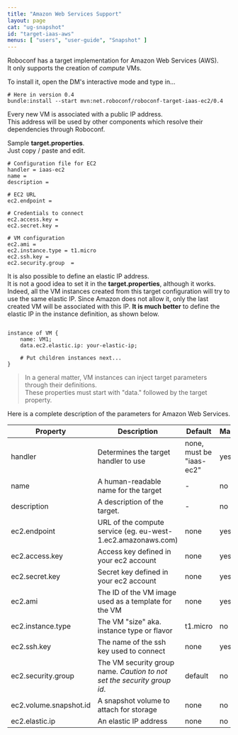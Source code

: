 ```yaml
---
title: "Amazon Web Services Support"
layout: page
cat: "ug-snapshot"
id: "target-iaas-aws"
menus: [ "users", "user-guide", "Snapshot" ]
---
```


Roboconf has a target implementation for Amazon Web Services (AWS).  
It only supports the creation of *compute* VMs.

To install it, open the DM's interactive mode and type in...

```properties
# Here in version 0.4
bundle:install --start mvn:net.roboconf/roboconf-target-iaas-ec2/0.4
```

Every new VM is associated with a public IP address.  
This address will be used by other components which resolve their dependencies through Roboconf.

Sample **target.properties**.  
Just copy / paste and edit.

```properties
# Configuration file for EC2
handler = iaas-ec2
name = 
description = 

# EC2 URL
ec2.endpoint = 

# Credentials to connect
ec2.access.key = 
ec2.secret.key = 

# VM configuration
ec2.ami	= 
ec2.instance.type = t1.micro
ec2.ssh.key = 
ec2.security.group	= 
```

It is also possible to define an elastic IP address.  
It is not a good idea to set it in the **target.properties**, although it works.
Indeed, all the VM instances created from this target configuration will try to use the same elastic IP.
Since Amazon does not allow it, only the last created VM will be associated with this IP. 
**It is much better** to define the elastic IP in the instance definition, as shown below.

<pre><code class="language-roboconf">
instance of VM {
	name: VM1;
	data.ec2.elastic.ip: your-elastic-ip;

	# Put children instances next...
}
</code></pre>

> In a general matter, VM instances can inject target parameters through their definitions.  
> These properties must start with "data." followed by the target property.

Here is a complete description of the parameters for Amazon Web Services.

| Property | Description | Default | Mandatory
| --- | --- | --- | --- |
| handler | Determines the target handler to use | none, must be "iaas-ec2" | yes |
| name | A human-readable name for the target | - | no |
| description | A description of the target. | - | no |
| ec2.endpoint | URL of the compute service (eg. eu-west-1.ec2.amazonaws.com)  | none | yes |
| ec2.access.key | Access key defined in your ec2 account | none | yes |
| ec2.secret.key | Secret key defined in your ec2 account | none | yes |
| ec2.ami | The ID of the VM image used as a template for the VM | none | yes |
| ec2.instance.type | The VM "size" aka. instance type or flavor | t1.micro | no |
| ec2.ssh.key | The name of the ssh key used to connect | none | yes |
| ec2.security.group | The VM security group name. *Caution to not set the security group id*. | default | no |
| ec2.volume.snapshot.id | A snapshot volume to attach for storage | none | no |
| ec2.elastic.ip | An elastic IP address | none | no |
